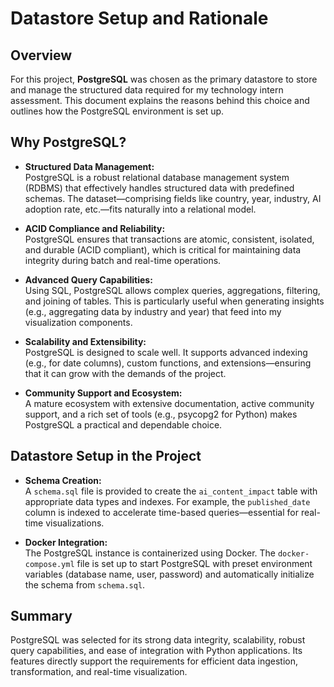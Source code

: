# Datastore Setup and Rationale

## Overview

For this project, **PostgreSQL** was chosen as the primary datastore to store and manage the structured data required for my technology intern assessment. This document explains the reasons behind this choice and outlines how the PostgreSQL environment is set up.

## Why PostgreSQL?

- **Structured Data Management:**  
  PostgreSQL is a robust relational database management system (RDBMS) that effectively handles structured data with predefined schemas. The dataset—comprising fields like country, year, industry, AI adoption rate, etc.—fits naturally into a relational model.

- **ACID Compliance and Reliability:**  
  PostgreSQL ensures that transactions are atomic, consistent, isolated, and durable (ACID compliant), which is critical for maintaining data integrity during batch and real-time operations.

- **Advanced Query Capabilities:**  
  Using SQL, PostgreSQL allows complex queries, aggregations, filtering, and joining of tables. This is particularly useful when generating insights (e.g., aggregating data by industry and year) that feed into my visualization components.

- **Scalability and Extensibility:**  
  PostgreSQL is designed to scale well. It supports advanced indexing (e.g., for date columns), custom functions, and extensions—ensuring that it can grow with the demands of the project.

- **Community Support and Ecosystem:**  
  A mature ecosystem with extensive documentation, active community support, and a rich set of tools (e.g., psycopg2 for Python) makes PostgreSQL a practical and dependable choice.

## Datastore Setup in the Project

- **Schema Creation:**  
  A `schema.sql` file is provided to create the `ai_content_impact` table with appropriate data types and indexes. For example, the `published_date` column is indexed to accelerate time-based queries—essential for real-time visualizations.

- **Docker Integration:**  
  The PostgreSQL instance is containerized using Docker. The `docker-compose.yml` file is set up to start PostgreSQL with preset environment variables (database name, user, password) and automatically initialize the schema from `schema.sql`.

## Summary

PostgreSQL was selected for its strong data integrity, scalability, robust query capabilities, and ease of integration with Python applications. Its features directly support the requirements for efficient data ingestion, transformation, and real-time visualization.

